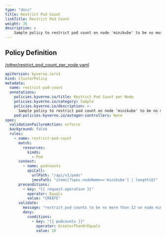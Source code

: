 ```yaml
---
type: "docs"
title: Restrict Pod Count
linkTitle: Restrict Pod Count
weight: 36
description: >
    Sample policy to restrict pod count on node 'minikube' to be no more than 10.
---
```


## Policy Definition
<a href="https://github.com/kyverno/policies/raw/main//other/restrict_pod_count_per_node.yaml" target="-blank">/other/restrict_pod_count_per_node.yaml</a>

```yaml
apiVersion: kyverno.io/v1
kind: ClusterPolicy
metadata:
  name: restrict-pod-count
  annotations:
    policies.kyverno.io/title: Restrict Pod Count per Node
    policies.kyverno.io/category: Sample
    policies.kyverno.io/description: >-
      Sample policy to restrict pod count on node 'minikube' to be no more than 10.
    pod-policies.kyverno.io/autogen-controllers: None
spec:
  validationFailureAction: enforce
  background: false
  rules:
    - name: restrict-pod-count
      match:
        resources:
          kinds:
            - Pod
      context:
        - name: podcounts
          apiCall:
            urlPath: "/api/v1/pods"
            jmesPath: "items[?spec.nodeName=='minikube'] | length(@)"
      preconditions:
        - key: "{{ request.operation }}"
          operator: Equals
          value: "CREATE"
      validate:
        message: "restrict pod counts to be no more than 12 on node minikube"
        deny:
          conditions:
            - key: "{{ podcounts }}"
              operator: GreaterThanOrEquals
              value: 10
```
